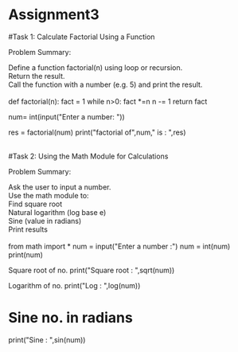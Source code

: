 # Assignment3
#Task 1: Calculate Factorial Using a Function<br>

Problem Summary:<br>

Define a function factorial(n) using loop or recursion.<br>
Return the result.<br>
Call the function with a number (e.g. 5) and print the result.<br><br>
def factorial(n):
    fact = 1
    while n>0:
        fact *=n
        n -= 1
    return fact

num= int(input("Enter a number: "))

res = factorial(num)
print("factorial of",num," is : ",res)
<br><br>

#Task 2: Using the Math Module for Calculations<br>

Problem Summary:<br>

Ask the user to input a number.<br>
Use the math module to:<br>
Find square root<br>
Natural logarithm (log base e)<br>
Sine (value in radians)<br>
Print results<br><br>
from math import *
num = input("Enter a number :")
num = int(num)
print(num)

Square root of no.
print("Square root : ",sqrt(num))

 Logarithm of no.
print("Log : ",log(num))

# Sine no. in radians
print("Sine : ",sin(num))



